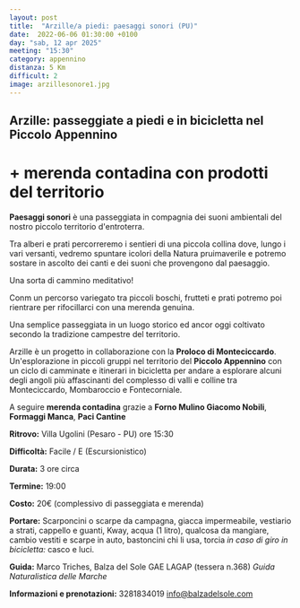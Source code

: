 ```yaml
---
layout: post
title:  "Arzille/a piedi: paesaggi sonori (PU)"
date:  2022-06-06 01:30:00 +0100
day: "sab, 12 apr 2025"
meeting: "15:30"
category: appennino
distanza: 5 Km  
difficult: 2
image: arzillesonore1.jpg
---
```


## Arzille: passeggiate a piedi e in bicicletta nel Piccolo Appennino

# + merenda contadina con prodotti del territorio

**Paesaggi sonori** è una passeggiata in compagnia dei suoni ambientali del nostro piccolo territorio d'entroterra.

Tra alberi e prati percorreremo i sentieri di una piccola collina dove, lungo i vari versanti, vedremo spuntare icolori della Natura pruimaverile e potremo sostare in ascolto dei canti e dei suoni che provengono dal paesaggio.

Una sorta di cammino meditativo!

Conm un percorso variegato tra piccoli boschi, frutteti e prati potremo poi rientrare per rifocillarci con una merenda genuina.

Una semplice passeggiata in un luogo storico ed ancor oggi coltivato secondo la tradizione campestre del territorio.

Arzille è un progetto in collaborazione con la **Proloco di Monteciccardo**. Un'esplorazione in piccoli gruppi nel territorio del **Piccolo Appennino** con un ciclo di camminate e itinerari in bicicletta per andare a esplorare alcuni degli angoli più affascinanti del complesso di valli e colline tra Monteciccardo, Mombaroccio e Fontecorniale.

A seguire **merenda contadina** grazie a  **Forno Mulino Giacomo Nobili**, **Formaggi Manca**, **Paci Cantine**


**Ritrovo:** Villa Ugolini (Pesaro - PU) ore 15:30

**Difficoltà:** Facile / E (Escursionistico)

**Durata:** 3 ore circa

**Termine:** 19:00

**Costo:** 20€ (complessivo di passeggiata e merenda)

**Portare:** Scarponcini o scarpe da campagna, giacca impermeabile, vestiario a strati, cappello e guanti, Kway, acqua (1 litro), qualcosa da mangiare, cambio vestiti e scarpe in auto, bastoncini chi li usa, torcia *in caso di giro in bicicletta:* casco e luci. 

**Guida:** Marco Triches, Balza del Sole GAE LAGAP (tessera n.368)
*Guida Naturalistica delle Marche*

**Informazioni e prenotazioni:** 3281834019 info@balzadelsole.com
